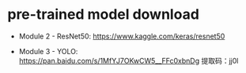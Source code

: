 # pre-trained model download

- Module 2 - ResNet50: https://www.kaggle.com/keras/resnet50

- Module 3 - YOLO: https://pan.baidu.com/s/1MfYJ7OKwCW5__FFc0xbnDg 提取码：jj0l
